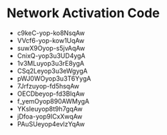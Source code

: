 # Network Activation Code
* c9keC-yop-ko8NsqAw
* VVcf6-yop-kow1UqAw
* suwX9Oyop-s5jvAqAw
* CnixQ-yop3u3UD4ygA
* 1v3MLuyop3u3rE8ygA
* CSq2Leyop3u3eWgygA
* pWJ0WOyop3u3T6YygA
* 7Jrfzuyop-fd5hsqAw
* OECDbeyop-fd3BIqAw
* f_yemOyop890AWMygA
* YKsIeuyop8t9h7gqAw
* jDfoa-yop9ICxXwqAw
* PAuSUeyop4evlzYqAw